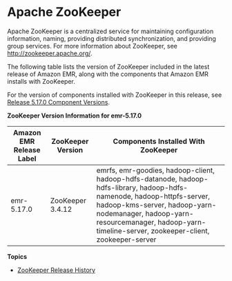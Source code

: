 # Apache ZooKeeper<a name="emr-zookeeper"></a>

Apache ZooKeeper is a centralized service for maintaining configuration information, naming, providing distributed synchronization, and providing group services\. For more information about ZooKeeper, see [http://zookeeper\.apache\.org/](https://zookeeper.apache.org/)\.

The following table lists the version of ZooKeeper included in the latest release of Amazon EMR, along with the components that Amazon EMR installs with ZooKeeper\.

For the version of components installed with ZooKeeper in this release, see [Release 5\.17\.0 Component Versions](emr-release-5x.md#emr-5170-release)\.


**ZooKeeper Version Information for emr\-5\.17\.0**  

| Amazon EMR Release Label | ZooKeeper Version | Components Installed With ZooKeeper | 
| --- | --- | --- | 
| emr\-5\.17\.0 | ZooKeeper 3\.4\.12 | emrfs, emr\-goodies, hadoop\-client, hadoop\-hdfs\-datanode, hadoop\-hdfs\-library, hadoop\-hdfs\-namenode, hadoop\-httpfs\-server, hadoop\-kms\-server, hadoop\-yarn\-nodemanager, hadoop\-yarn\-resourcemanager, hadoop\-yarn\-timeline\-server, zookeeper\-client, zookeeper\-server | 

**Topics**
+ [ZooKeeper Release History](ZooKeeper-release-history.md)
